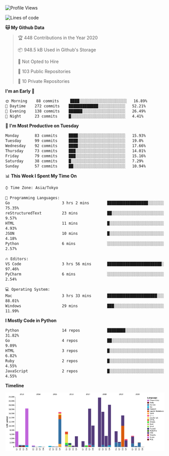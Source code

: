 <!--START_SECTION:waka-->
![Profile Views](http://img.shields.io/badge/Profile%20Views-0-blue)

![Lines of code](https://img.shields.io/badge/From%20Hello%20World%20I%27ve%20Written-5.5%20million%20lines%20of%20code-blue)

**🐱 My Github Data** 

> 🏆 448 Contributions in the Year 2020
 > 
> 📦 948.5 kB Used in Github's Storage 
 > 
> 🚫 Not Opted to Hire
 > 
> 📜 103 Public Repositories
 > 
> 🔑 10 Private Repositories 

**I'm an Early 🐤** 

```text
🌞 Morning    88 commits     ████░░░░░░░░░░░░░░░░░░░░░   16.89% 
🌆 Daytime    272 commits    █████████████░░░░░░░░░░░░   52.21% 
🌃 Evening    138 commits    ██████░░░░░░░░░░░░░░░░░░░   26.49% 
🌙 Night      23 commits     █░░░░░░░░░░░░░░░░░░░░░░░░   4.41%

```
📅 **I'm Most Productive on Tuesday** 

```text
Monday       83 commits     ████░░░░░░░░░░░░░░░░░░░░░   15.93% 
Tuesday      99 commits     ████░░░░░░░░░░░░░░░░░░░░░   19.0% 
Wednesday    92 commits     ████░░░░░░░░░░░░░░░░░░░░░   17.66% 
Thursday     73 commits     ███░░░░░░░░░░░░░░░░░░░░░░   14.01% 
Friday       79 commits     ███░░░░░░░░░░░░░░░░░░░░░░   15.16% 
Saturday     38 commits     █░░░░░░░░░░░░░░░░░░░░░░░░   7.29% 
Sunday       57 commits     ██░░░░░░░░░░░░░░░░░░░░░░░   10.94%

```


📊 **This Week I Spent My Time On** 

```text
⌚︎ Time Zone: Asia/Tokyo

💬 Programming Languages: 
Go                       3 hrs 2 mins        ██████████████████░░░░░░░   75.35% 
reStructuredText         23 mins             ██░░░░░░░░░░░░░░░░░░░░░░░   9.57% 
HTML                     11 mins             █░░░░░░░░░░░░░░░░░░░░░░░░   4.93% 
JSON                     10 mins             █░░░░░░░░░░░░░░░░░░░░░░░░   4.18% 
Python                   6 mins              ░░░░░░░░░░░░░░░░░░░░░░░░░   2.57%

🔥 Editors: 
VS Code                  3 hrs 56 mins       ████████████████████████░   97.46% 
PyCharm                  6 mins              ░░░░░░░░░░░░░░░░░░░░░░░░░   2.54%

💻 Operating System: 
Mac                      3 hrs 33 mins       ██████████████████████░░░   88.01% 
Windows                  29 mins             ███░░░░░░░░░░░░░░░░░░░░░░   11.99%

```

**I Mostly Code in Python** 

```text
Python                   14 repos            ████████░░░░░░░░░░░░░░░░░   31.82% 
Go                       4 repos             ██░░░░░░░░░░░░░░░░░░░░░░░   9.09% 
HTML                     3 repos             █░░░░░░░░░░░░░░░░░░░░░░░░   6.82% 
Ruby                     2 repos             █░░░░░░░░░░░░░░░░░░░░░░░░   4.55% 
JavaScript               2 repos             █░░░░░░░░░░░░░░░░░░░░░░░░   4.55%

```


**Timeline**

![Chart not found](https://github.com/takuan-osho/takuan-osho/blob/master/charts/bar_graph.png) 


<!--END_SECTION:waka-->
